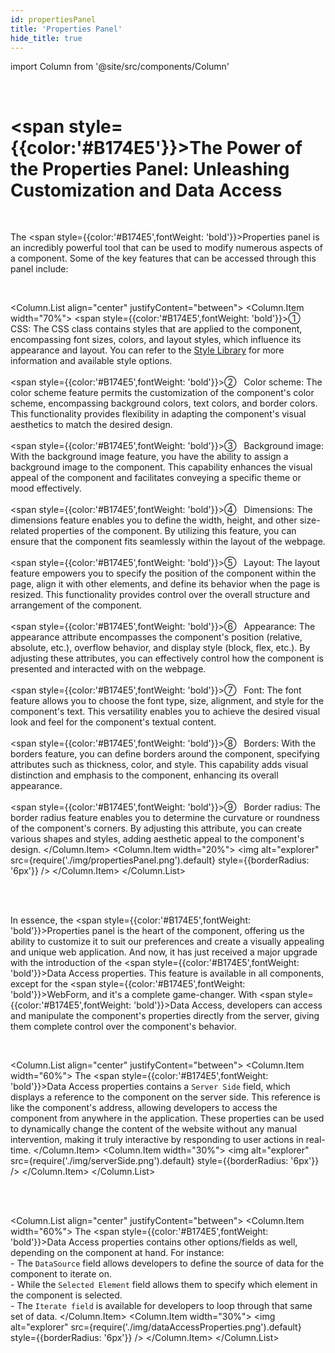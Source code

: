 ```yaml
---
id: propertiesPanel
title: 'Properties Panel'
hide_title: true
---
```

import Column from '@site/src/components/Column'

<br />

# <span style={{color:'#B174E5'}}>The Power of the Properties Panel: Unleashing Customization and Data Access</span>

<br />

The <span style={{color:'#B174E5',fontWeight: 'bold'}}>Properties panel</span> is an incredibly powerful tool that can be used to modify numerous aspects of a component. Some of the key features that can be accessed through this panel include:

<br />

<Column.List align="center" justifyContent="between">
	<Column.Item width="70%">
        <span style={{color:'#B174E5',fontWeight: 'bold'}}>&#9312; &nbsp; CSS</span>: The CSS class contains styles that are applied to the component, encompassing font sizes, colors, and layout styles, which influence its appearance and layout. You can refer to the <a href="/qodlyHeroHandbook/qodlyStudio/webforms/styleLibrary/intro">Style Library</a> for more information and available style options.
        <br />
        <br />
        <span style={{color:'#B174E5',fontWeight: 'bold'}}>&#9313; &nbsp; Color scheme</span>: The color scheme feature permits the customization of the component's color scheme, encompassing background colors, text colors, and border colors. This functionality provides flexibility in adapting the component's visual aesthetics to match the desired design.
        <br />
        <br />
        <span style={{color:'#B174E5',fontWeight: 'bold'}}>&#9314; &nbsp; Background image</span>: With the background image feature, you have the ability to assign a background image to the component. This capability enhances the visual appeal of the component and facilitates conveying a specific theme or mood effectively.
        <br />
        <br />
        <span style={{color:'#B174E5',fontWeight: 'bold'}}>&#9315; &nbsp; Dimensions</span>: The dimensions feature enables you to define the width, height, and other size-related properties of the component. By utilizing this feature, you can ensure that the component fits seamlessly within the layout of the webpage.
        <br />
        <br />
        <span style={{color:'#B174E5',fontWeight: 'bold'}}>&#9316; &nbsp; Layout</span>: The layout feature empowers you to specify the position of the component within the page, align it with other elements, and define its behavior when the page is resized. This functionality provides control over the overall structure and arrangement of the component.
        <br />
        <br />
        <span style={{color:'#B174E5',fontWeight: 'bold'}}>&#9317; &nbsp; Appearance</span>: The appearance attribute encompasses the component's position (relative, absolute, etc.), overflow behavior, and display style (block, flex, etc.). By adjusting these attributes, you can effectively control how the component is presented and interacted with on the webpage.
        <br />
        <br />
        <span style={{color:'#B174E5',fontWeight: 'bold'}}>&#9318; &nbsp; Font</span>: The font feature allows you to choose the font type, size, alignment, and style for the component's text. This versatility enables you to achieve the desired visual look and feel for the component's textual content.
        <br />
        <br />
        <span style={{color:'#B174E5',fontWeight: 'bold'}}>&#9319; &nbsp; Borders</span>: With the borders feature, you can define borders around the component, specifying attributes such as thickness, color, and style. This capability adds visual distinction and emphasis to the component, enhancing its overall appearance.
        <br />
        <br />
        <span style={{color:'#B174E5',fontWeight: 'bold'}}>&#9320; &nbsp; Border radius</span>: The border radius feature enables you to determine the curvature or roundness of the component's corners. By adjusting this attribute, you can create various shapes and styles, adding aesthetic appeal to the component's design.
	</Column.Item>
	<Column.Item width="20%">
        <img alt="explorer" src={require('./img/propertiesPanel.png').default} style={{borderRadius: '6px'}} />
	</Column.Item>
</Column.List>

<br />
<br />

In essence, the <span style={{color:'#B174E5',fontWeight: 'bold'}}>Properties panel</span> is the heart of the component, offering us the ability to customize it to suit our preferences and create a visually appealing and unique web application. And now, it has just received a major upgrade with the introduction of the <span style={{color:'#B174E5',fontWeight: 'bold'}}>Data Access</span> properties. This feature is available in all components, except for the <span style={{color:'#B174E5',fontWeight: 'bold'}}>WebForm</span>, and it's a complete game-changer. With <span style={{color:'#B174E5',fontWeight: 'bold'}}>Data Access</span>, developers can access and manipulate the component's properties directly from the server, giving them complete control over the component's behavior.

<br />


<Column.List align="center" justifyContent="between">
	<Column.Item width="60%">
        The <span style={{color:'#B174E5',fontWeight: 'bold'}}>Data Access</span> properties contains a <code>Server Side</code> field, which displays a reference to the component on the server side. This reference is like the component's address, allowing developers to access the component from anywhere in the application. These properties can be used to dynamically change the content of the website without any manual intervention, making it truly interactive by responding to user actions in real-time.
	</Column.Item>
	<Column.Item width="30%">
        <img alt="explorer" src={require('./img/serverSide.png').default} style={{borderRadius: '6px'}} />
	</Column.Item>
</Column.List>

<br />
<br />

<Column.List align="center" justifyContent="between">
	<Column.Item width="60%">
        The <span style={{color:'#B174E5',fontWeight: 'bold'}}>Data Access</span> properties contains other options/fields as well, depending on the component at hand. For instance: <br />
        - The <code>DataSource</code> field allows developers to define the source of data for the component to iterate on.<br />
        - While the <code>Selected Element</code> field allows them to specify which element in the component is selected. <br />
        - The <code>Iterate field</code> is available for developers to loop through that same set of data.	</Column.Item>
	<Column.Item width="30%">
        <img alt="explorer" src={require('./img/dataAccessProperties.png').default} style={{borderRadius: '6px'}} />
	</Column.Item>
</Column.List>



